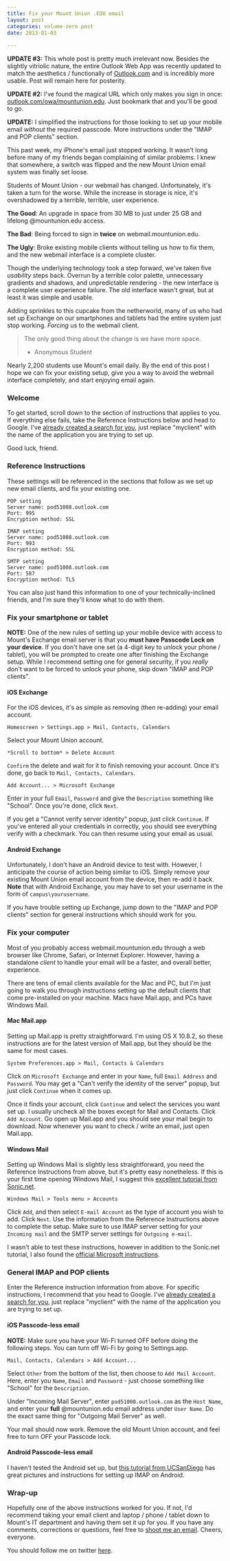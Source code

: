 ```yaml
---
title: Fix your Mount Union .EDU email
layout: post
categories: volume-zero post
date: 2013-01-03
  
---
```



**UPDATE #3:** This whole post is pretty much irrelevant now. Besides the slightly vitriolic nature, the entire Outlook Web App was recently updated to match the aesthetics / functionally of [Outlook.com](http://outlook.com) and is incredibly more usable. Post will remain here for posterity.

**UPDATE #2:** I've found the magical URL which only makes you sign in once: [outlook.com/owa/mountunion.edu](http://outlook.com/owa/mountunion.edu). Just bookmark that and you'll be good to go.

**UPDATE:** I simplified the instructions for those looking to set up your mobile email *without* the required passcode. More instructions under the "IMAP and POP clients" section.

This past week, my iPhone's email just stopped working. It wasn't long before many of my friends began complaining of similar problems. I knew that somewhere, a switch was flipped and the new Mount Union email system was finally set loose.

Students of Mount Union - our webmail has changed. Unfortunately, it's taken a turn for the worse. While the increase in storage is nice, it's overshadowed by a terrible, terrible, user experience.

**The Good**: An upgrade in space from 30 MB to just under 25 GB and lifelong @mountunion.edu access.

**The Bad**: Being forced to sign in **twice** on webmail.mountunion.edu.

**The Ugly**: Broke existing mobile clients without telling us how to fix them, and the new webmail interface is a complete cluster.

Though the underlying technology took a step forward, we've taken five *usability* steps back. Overrun by a terrible color palette, unnecessary gradients and shadows, and unpredictable rendering - the new interface is a complete user experience failure. The old interface wasn't great, but at least it was simple and usable.

Adding sprinkles to this cupcake from the netherworld, many of us who had set up Exchange on our smartphones and tablets had the entire system just stop working. *Forcing* us to the webmail client.

> The only good thing about the change is we have more space.
> - Anonymous Student

Nearly 2,200 students use Mount's email daily. By the end of this post I hope we can fix your existing setup, give you a way to avoid the webmail interface completely, and start enjoying email again.

### Welcome

To get started, scroll down to the section of instructions that applies to you. If everything else fails, take the Reference Instructions below and head to Google. I've [already created a search for you](https://www.google.com/search?q=imap+setup+for+myclient), just replace "myclient" with the name of the application you are trying to set up.

Good luck, friend.

### Reference Instructions

These settings will be referenced in the sections that follow as we set up new email clients, and fix your existing one.

    POP setting
    Server name: pod51008.outlook.com
    Port: 995
    Encryption method: SSL

    IMAP setting
    Server name: pod51008.outlook.com
    Port: 993
    Encryption method: SSL

    SMTP setting
    Server name: pod51008.outlook.com
    Port: 587
    Encryption method: TLS

You can also just hand this information to one of your technically-inclined friends, and I'm sure they'll know what to do with them.

### Fix your smartphone or tablet

**NOTE:** One of the new rules of setting up your mobile device with access to Mount's Exchange email server is that you **must have Passcode Lock on your device**. If you don't have one set (a 4-digit key to unlock your phone / tablet), you will be prompted to create one after finishing the Exchange setup. While I recommend setting one for general security, if you *really* don't want to be forced to unlock your phone, skip down "IMAP and POP clients".

#### iOS Exchange

For the iOS devices, it's as simple as removing (then re-adding) your email account.

    Homescreen > Settings.app > Mail, Contacts, Calendars

Select your Mount Union account.

    *Scroll to bottom* > Delete Account

`Confirm` the delete and wait for it to finish removing your account. Once it's done, go back to `Mail, Contacts, Calendars`.

    Add Account... > Microsoft Exchange

Enter in your full `Email`, `Password` and give the `Description` something like "School". Once you're done, click `Next`.

If you get a "Cannot verify server identity" popup, just click `Continue`. If you've entered all your credentials in correctly, you should see everything verify with a checkmark. You can then resume using your email as usual.

#### Android Exchange

Unfortunately, I don't have an Android device to test with. However, I anticipate the course of action being similar to iOS. Simply remove your existing Mount Union email account from the device, then re-add it back. **Note** that with Android Exchange, you may have to set your username in the form of `campus\yourusername`.

If you have trouble setting up Exchange, jump down to the "IMAP and POP clients" section for general instructions which should work for you.

### Fix your computer

Most of you probably access webmail.mountunion.edu through a web browser like Chrome, Safari, or Internet Explorer. However, having a standalone *client* to handle your email will be a faster, and overall better, experience.

There are tens of email clients available for the Mac and PC, but I'm just going to walk you through instructions setting up the default clients that come pre-installed on your machine. Macs have Mail.app, and PCs have Windows Mail.


#### Mac Mail.app

Setting up Mail.app is pretty straightforward. I'm using OS X 10.8.2, so these instructions are for the latest version of Mail.app, but they should be the same for most cases.

    System Preferences.app > Mail, Contacts & Calendars

Click on `Microsoft Exchange` and enter in your `Name`, full `Email Address` and `Password`. You may get a "Can't verify the identity of the server" popup, but just click `Continue` when it comes up.

Once it finds your account, click `Continue` and select the services you want set up. I usually uncheck all the boxes except for Mail and Contacts. Click `Add Account`. Go open up Mail.app and you should see your mail begin to download. Now whenever you want to check / write an email, just open Mail.app.

#### Windows Mail

Setting up Windows Mail is slightly less straightforward, you need the Reference Instructions from above, but it's pretty easy nonetheless. If this is your first time opening Windows Mail, I suggest this [excellent tutorial from Sonic.net](https://wiki.sonic.net/wiki/Windows_Mail_IMAP_Settings).

    Windows Mail > Tools menu > Accounts

Click `Add`, and then select `E-mail Account` as the type of account you wish to add. Click `Next`. Use the information from the Reference Instructions above to complete the setup. Make sure to use IMAP server setting for your `Incoming mail` and the SMTP server settings for `Outgoing e-mail`.

I wasn't able to test these instructions, however in addition to the Sonic.net tutorial, I also found the [official Microsoft instructions](http://windows.microsoft.com/en-US/windows-vista/Windows-Mail-setting-up-an-account-from-start-to-finish).

### General IMAP and POP clients

Enter the Reference instruction information from above. For specific instructions, I recommend that you head to Google. I've [already created a search for you](https://www.google.com/search?q=imap+setup+for+myclient), just replace "myclient" with the name of the application you are trying to set up.

#### iOS Passcode-less email

**NOTE:** Make sure you have your Wi-Fi turned OFF before doing the following steps. You can turn off Wi-Fi by going to Settings.app.

    Mail, Contacts, Calendars > Add Account...

Select `Other` from the bottom of the list, then choose to `Add Mail Account`. Here, enter you `Name`, `Email` and `Password` - just choose something like "School" for the `Description`.

Under "Incoming Mail Server", enter `pod51008.outlook.com` as the `Host Name`, and enter your **full** @mountunion.edu email address under `User Name`. Do the exact same thing for "Outgoing Mail Server" as well.

Your mail should now work. Remove the old Mount Union account, and feel free to turn OFF your Passcode lock.

#### Android Passcode-less email

I haven't tested the Android set up, but [this tutorial from UCSanDiego](http://blink.ucsd.edu/technology/email/mobile/android-imap.html) has great pictures and instructions for setting up IMAP on Android.

### Wrap-up

Hopefully one of the above instructions worked for you. If not, I'd recommend taking your email client and laptop / phone / tablet down to Mount's IT department and having them set it up for you. If you have any comments, corrections or questions, feel free to [shoot me an email](/colophon). Cheers, everyone.

You should follow me on twitter [here](http://twitter.com/dreger).
